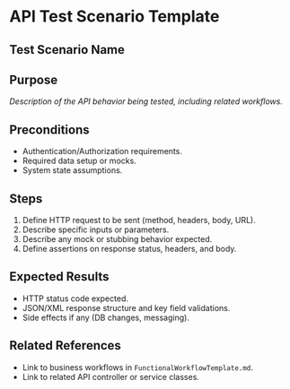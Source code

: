 # API Test Scenario Template

## Test Scenario Name

## Purpose

_Description of the API behavior being tested, including related workflows._

## Preconditions

- Authentication/Authorization requirements.
- Required data setup or mocks.
- System state assumptions.

## Steps

1. Define HTTP request to be sent (method, headers, body, URL).
2. Describe specific inputs or parameters.
3. Describe any mock or stubbing behavior expected.
4. Define assertions on response status, headers, and body.

## Expected Results

- HTTP status code expected.
- JSON/XML response structure and key field validations.
- Side effects if any (DB changes, messaging).

## Related References

- Link to business workflows in `FunctionalWorkflowTemplate.md`.
- Link to related API controller or service classes.
